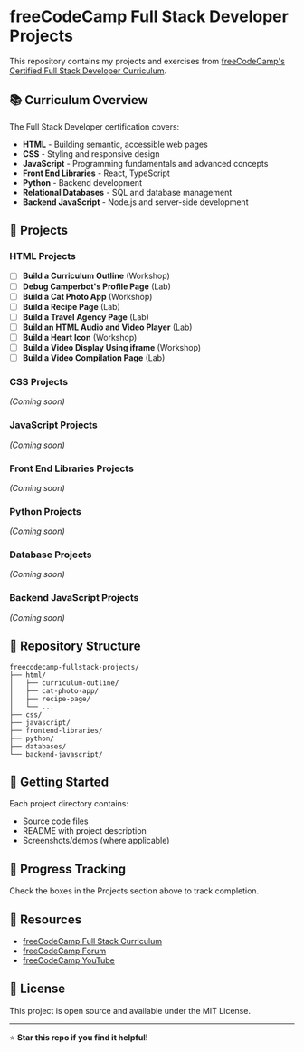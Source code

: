 # freeCodeCamp Full Stack Developer Projects

This repository contains my projects and exercises from [freeCodeCamp's Certified Full Stack Developer Curriculum](https://www.freecodecamp.org/learn/full-stack-developer/).

## 📚 Curriculum Overview

The Full Stack Developer certification covers:
- **HTML** - Building semantic, accessible web pages
- **CSS** - Styling and responsive design
- **JavaScript** - Programming fundamentals and advanced concepts
- **Front End Libraries** - React, TypeScript
- **Python** - Backend development
- **Relational Databases** - SQL and database management
- **Backend JavaScript** - Node.js and server-side development

## 🎯 Projects

### HTML Projects
- [ ] **Build a Curriculum Outline** (Workshop)
- [ ] **Debug Camperbot's Profile Page** (Lab)
- [ ] **Build a Cat Photo App** (Workshop)
- [ ] **Build a Recipe Page** (Lab)
- [ ] **Build a Travel Agency Page** (Lab)
- [ ] **Build an HTML Audio and Video Player** (Lab)
- [ ] **Build a Heart Icon** (Workshop)
- [ ] **Build a Video Display Using iframe** (Workshop)
- [ ] **Build a Video Compilation Page** (Lab)

### CSS Projects
_(Coming soon)_

### JavaScript Projects
_(Coming soon)_

### Front End Libraries Projects
_(Coming soon)_

### Python Projects
_(Coming soon)_

### Database Projects
_(Coming soon)_

### Backend JavaScript Projects
_(Coming soon)_

## 📁 Repository Structure

```
freecodecamp-fullstack-projects/
├── html/
│   ├── curriculum-outline/
│   ├── cat-photo-app/
│   ├── recipe-page/
│   └── ...
├── css/
├── javascript/
├── frontend-libraries/
├── python/
├── databases/
└── backend-javascript/
```

## 🚀 Getting Started

Each project directory contains:
- Source code files
- README with project description
- Screenshots/demos (where applicable)

## 📝 Progress Tracking

Check the boxes in the Projects section above to track completion.

## 🔗 Resources

- [freeCodeCamp Full Stack Curriculum](https://www.freecodecamp.org/learn/full-stack-developer/)
- [freeCodeCamp Forum](https://forum.freecodecamp.org/)
- [freeCodeCamp YouTube](https://www.youtube.com/freecodecamp)

## 📄 License

This project is open source and available under the MIT License.

---

⭐ **Star this repo if you find it helpful!**
